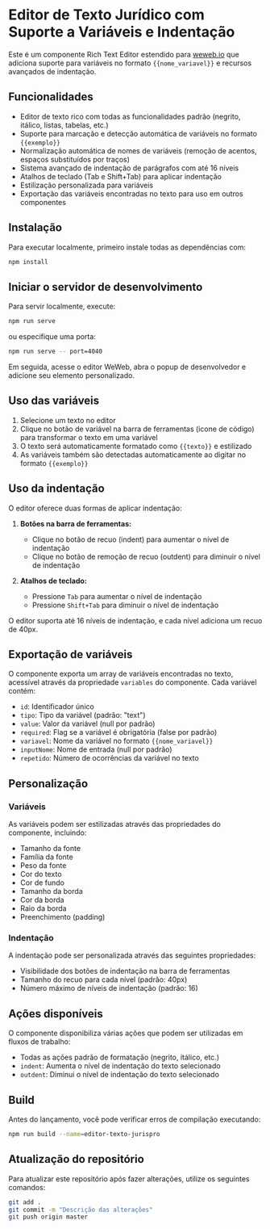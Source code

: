 # Editor de Texto Jurídico com Suporte a Variáveis e Indentação

Este é um componente Rich Text Editor estendido para [weweb.io](https://www.weweb.io/) que adiciona suporte para variáveis no formato `{{nome_variavel}}` e recursos avançados de indentação.

## Funcionalidades

- Editor de texto rico com todas as funcionalidades padrão (negrito, itálico, listas, tabelas, etc.)
- Suporte para marcação e detecção automática de variáveis no formato `{{exemplo}}`
- Normalização automática de nomes de variáveis (remoção de acentos, espaços substituídos por traços)
- Sistema avançado de indentação de parágrafos com até 16 níveis
- Atalhos de teclado (Tab e Shift+Tab) para aplicar indentação
- Estilização personalizada para variáveis
- Exportação das variáveis encontradas no texto para uso em outros componentes

## Instalação

Para executar localmente, primeiro instale todas as dependências com:

```bash
npm install
```

## Iniciar o servidor de desenvolvimento

Para servir localmente, execute:

```bash
npm run serve
```

ou especifique uma porta:

```bash
npm run serve -- port=4040
```

Em seguida, acesse o editor WeWeb, abra o popup de desenvolvedor e adicione seu elemento personalizado.

## Uso das variáveis

1. Selecione um texto no editor
2. Clique no botão de variável na barra de ferramentas (ícone de código) para transformar o texto em uma variável
3. O texto será automaticamente formatado como `{{texto}}` e estilizado
4. As variáveis também são detectadas automaticamente ao digitar no formato `{{exemplo}}`

## Uso da indentação

O editor oferece duas formas de aplicar indentação:

1. **Botões na barra de ferramentas:**
   - Clique no botão de recuo (indent) para aumentar o nível de indentação
   - Clique no botão de remoção de recuo (outdent) para diminuir o nível de indentação

2. **Atalhos de teclado:**
   - Pressione `Tab` para aumentar o nível de indentação
   - Pressione `Shift+Tab` para diminuir o nível de indentação

O editor suporta até 16 níveis de indentação, e cada nível adiciona um recuo de 40px.

## Exportação de variáveis

O componente exporta um array de variáveis encontradas no texto, acessível através da propriedade `variables` do componente. Cada variável contém:

- `id`: Identificador único
- `tipo`: Tipo da variável (padrão: "text")
- `value`: Valor da variável (null por padrão)
- `required`: Flag se a variável é obrigatória (false por padrão)
- `variavel`: Nome da variável no formato `{{nome_variavel}}`
- `inputNome`: Nome de entrada (null por padrão)
- `repetido`: Número de ocorrências da variável no texto

## Personalização

### Variáveis

As variáveis podem ser estilizadas através das propriedades do componente, incluindo:

- Tamanho da fonte
- Família da fonte
- Peso da fonte
- Cor do texto
- Cor de fundo
- Tamanho da borda
- Cor da borda
- Raio da borda
- Preenchimento (padding)

### Indentação

A indentação pode ser personalizada através das seguintes propriedades:

- Visibilidade dos botões de indentação na barra de ferramentas
- Tamanho do recuo para cada nível (padrão: 40px)
- Número máximo de níveis de indentação (padrão: 16)

## Ações disponíveis

O componente disponibiliza várias ações que podem ser utilizadas em fluxos de trabalho:

- Todas as ações padrão de formatação (negrito, itálico, etc.)
- `indent`: Aumenta o nível de indentação do texto selecionado
- `outdent`: Diminui o nível de indentação do texto selecionado

## Build

Antes do lançamento, você pode verificar erros de compilação executando:

```bash
npm run build --name=editor-texto-jurispro
```

## Atualização do repositório

Para atualizar este repositório após fazer alterações, utilize os seguintes comandos:

```bash
git add .
git commit -m "Descrição das alterações"
git push origin master
```
